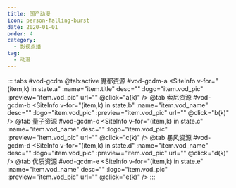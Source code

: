 ```yaml
---
title: 国产动漫
icon: person-falling-burst
date: 2020-01-01
order: 4
category:
  - 影视点播
tag:
  - 动漫
---
```


<ArtPlayer :src="state.src" :config="hlsConfig(state.p)" />

::: tabs #vod-gcdm
@tab:active 魔都资源 #vod-gcdm-a
<SiteInfo v-for="(item,k) in state.a" :name="item.title" desc="" :logo="item.vod_pic" :preview="item.vod_pic" url=""
  @click="a(k)" />
@tab 索尼资源 #vod-gcdm-b
<SiteInfo v-for="(item,k) in state.b" :name="item.vod_name" desc="" :logo="item.vod_pic" :preview="item.vod_pic" url=""
  @click="b(k)" />
@tab 量子资源 #vod-gcdm-c
<SiteInfo v-for="(item,k) in state.c" :name="item.vod_name" desc="" :logo="item.vod_pic" :preview="item.vod_pic" url=""
  @click="c(k)" />
@tab 暴风资源 #vod-gcdm-d
<SiteInfo v-for="(item,k) in state.d" :name="item.vod_name" desc="" :logo="item.vod_pic" :preview="item.vod_pic" url=""
  @click="d(k)" />
@tab 优质资源 #vod-gcdm-e
<SiteInfo v-for="(item,k) in state.e" :name="item.vod_name" desc="" :logo="item.vod_pic" :preview="item.vod_pic" url=""
  @click="e(k)" />
:::

<script setup>

  import { vod } from '@db'
  import { hlsConfig } from '@act'
  import { useStorage } from '@vueuse/core'
  import { onMounted } from "vue";
  const state = useStorage(
    "vod-gcdm",
    {
      a: [],
      b: [],
      c: [],
      d: [],
      e: [],
      p: [],
      src: "",
    }
  )

  onMounted(async () => {
    state.value.a = (await vod.find({ "name": "mdzy-1" })).data
    state.value.b = (await vod.find({ "name": "snzy-29" })).data
    state.value.c = (await vod.find({ "name": "lzzy-29" })).data
    state.value.d = (await vod.find({ "name": "bfzy-40" })).data
    state.value.e = (await vod.find({ "name": "yzzy-66" })).data
    a(0)
  });
  const a = (key) => {
    const { a } = state.value
    state.value.p = a
    state.value.src = a[key].url
  }
  const b = (key) => {
    const { b } = state.value
    state.value.p = b[key].play_list
    state.value.src = b[key].play_list[0].url
  }
  const c = (key) => {
    const { c } = state.value
    state.value.p = c[key].play_list
    state.value.src = c[key].play_list[0].url
  }
  const d = (key) => {
    const { d } = state.value
    state.value.p = d[key].play_list
    state.value.src = d[key].play_list[0].url
  }
  const e = (key) => {
    const { e } = state.value
    state.value.p = e[key].play_list
    state.value.src = e[key].play_list[0].url
  }
</script>
